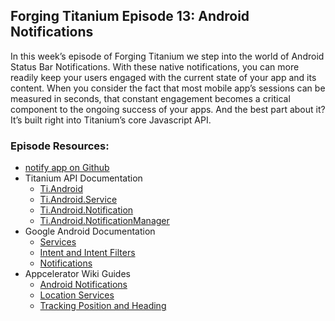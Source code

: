 ## Forging Titanium Episode 13: Android Notifications

In this week’s episode of Forging Titanium we step into the world of Android Status Bar Notifications. With these native notifications, you can more readily keep your users engaged with the current state of your app and its content. When you consider the fact that most mobile app’s sessions can be measured in seconds, that constant engagement becomes a critical component to the ongoing success of your apps. And the best part about it? It’s built right into Titanium’s core Javascript API.

### Episode Resources:

* [notify app on Github](https://github.com/appcelerator-developer-relations/Forging-Titanium/tree/master/ep-013/notify)
* Titanium API Documentation
    * [Ti.Android](http://developer.appcelerator.com/apidoc/mobile/latest/Titanium.Android-module) 
    * [Ti.Android.Service](http://developer.appcelerator.com/apidoc/mobile/latest/Titanium.Android.Service-object)
    * [Ti.Android.Notification](http://developer.appcelerator.com/apidoc/mobile/latest/Titanium.Android.Notification-object)
    * [Ti.Android.NotificationManager](http://developer.appcelerator.com/apidoc/mobile/latest/Titanium.Android.NotificationManager-module)
* Google Android Documentation
    * [Services](http://developer.android.com/guide/topics/fundamentals/services.html)
    * [Intent and Intent Filters](http://developer.android.com/guide/topics/intents/intents-filters.html)
    * [Notifications](http://developer.android.com/guide/topics/ui/notifiers/notifications.html)
* Appcelerator Wiki Guides
    * [Android Notifications](http://wiki.appcelerator.org/display/guides/Android+Notifications)
    * [Location Services](http://wiki.appcelerator.org/display/guides/Location+Services)
    * [Tracking Position and Heading](http://wiki.appcelerator.org/display/guides/Tracking+Position+and+Heading)
